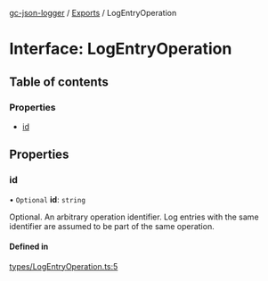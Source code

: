 [gc-json-logger](../README.md) / [Exports](../modules.md) / LogEntryOperation

# Interface: LogEntryOperation

## Table of contents

### Properties

- [id](LogEntryOperation.md#id)

## Properties

### id

• `Optional` **id**: `string`

Optional. An arbitrary operation identifier. Log entries with the same identifier are assumed to be part of the same operation.

#### Defined in

[types/LogEntryOperation.ts:5](https://github.com/igrek8/gc-json-logger/blob/998314d/src/types/LogEntryOperation.ts#L5)
